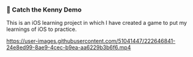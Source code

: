 
### 🎉 Catch the Kenny Demo
<p>This is an iOS learning project in which I have created a game to put my learnings of iOS to practice.</p>

https://user-images.githubusercontent.com/51041447/222646841-24e8ed99-8ae9-4cec-b9ea-aa6229b3b6f6.mp4

